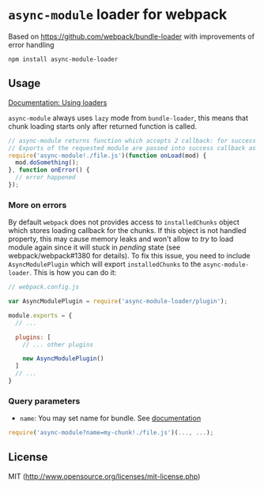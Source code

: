# ``async-module`` loader for webpack

Based on https://github.com/webpack/bundle-loader with improvements of error handling

``npm install async-module-loader``

## Usage

[Documentation: Using loaders](http://webpack.github.io/docs/using-loaders.html)

``async-module`` always uses ``lazy`` mode from ``bundle-loader``, this means that chunk loading starts only after returned function is called.

``` javascript
// async-module returns function which accepts 2 callback: for success and for fail
// Exports of the requested module are passed into success callback as a first argument
require('async-module!./file.js')(function onLoad(mod) {
  mod.doSomething();
}, function onError() {
  // error happened
});
```

### More on errors
By default `webpack` does not provides access to `installedChunks` object which stores loading callback for the chunks. If this object is not handled property, this may cause memory leaks and won't allow to _try_ to load module again since it will stuck in _pending_ state (see webpack/webpack#1380 for details). To fix this issue, you need to include `AsyncModulePlugin` which will export `installedChunks` to the `async-module-loader`. This is how you can do it:

```js
// webpack.config.js

var AsyncModulePlugin = require('async-module-loader/plugin');

module.exports = {
  // ...

  plugins: [
    // ... other plugins

    new AsyncModulePlugin()
  ]
  // ...
}
```

### Query parameters

* `name`: You may set name for bundle. See [documentation](https://github.com/webpack/loader-utils#interpolatename)


``` javascript
require('async-module?name=my-chunk!./file.js')(..., ...);
```

## License

MIT (http://www.opensource.org/licenses/mit-license.php)

